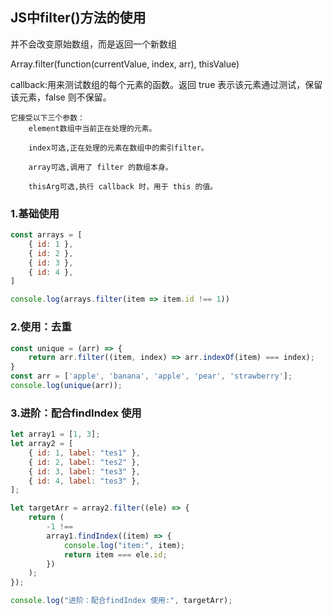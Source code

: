 ## JS中filter()方法的使用
并不会改变原始数组，而是返回一个新数组

Array.filter(function(currentValue, index, arr), thisValue)

callback:用来测试数组的每个元素的函数。返回 true 表示该元素通过测试，保留该元素，false 则不保留。
```
它接受以下三个参数：
    element数组中当前正在处理的元素。

    index可选,正在处理的元素在数组中的索引filter。

    array可选,调用了 filter 的数组本身。

    thisArg可选,执行 callback 时，用于 this 的值。
```
### 1.基础使用
```js
const arrays = [
    { id: 1 },
    { id: 2 },
    { id: 3 },
    { id: 4 },
]

console.log(arrays.filter(item => item.id !== 1))
```


### 2.使用：去重
```js
const unique = (arr) => {
    return arr.filter((item, index) => arr.indexOf(item) === index);
}
const arr = ['apple', 'banana', 'apple', 'pear', 'strawberry'];
console.log(unique(arr));
```

### 3.进阶：配合findIndex 使用
```js
let array1 = [1, 3];
let array2 = [
    { id: 1, label: "tes1" },
    { id: 2, label: "tes2" },
    { id: 3, label: "tes3" },
    { id: 4, label: "tes3" },
];

let targetArr = array2.filter((ele) => {
    return (
        -1 !==
        array1.findIndex((item) => {
            console.log("item:", item);
            return item === ele.id;
        })
    );
});

console.log("进阶：配合findIndex 使用:", targetArr);
```
